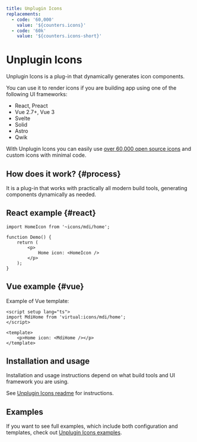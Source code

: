 ```yaml
title: Unplugin Icons
replacements:
  - code: '60,000'
    value: '${counters.icons}'
  - code: '60k'
    value: '${counters.icons-short}'
```

# Unplugin Icons

Unplugin Icons is a plug-in that dynamically generates icon components.

You can use it to render icons if you are building app using one of the following UI frameworks:

- React, Preact
- Vue 2.7+, Vue 3
- Svelte
- Solid
- Astro
- Qwik

With Unplugin Icons you can easily use [over 60,000 open source icons](../../../icons/icon-data.md) and custom icons with minimal code.

## How does it work? {#process}

It is a plug-in that works with practically all modern build tools, generating components dynamically as needed.

## React example {#react}

```tsx
import HomeIcon from '~icons/mdi/home';

function Demo() {
	return (
		<p>
			Home icon: <HomeIcon />
		</p>
	);
}
```

## Vue example {#vue}

Example of Vue template:

```vue
<script setup lang="ts">
import MdiHome from 'virtual:icons/mdi/home';
</script>

<template>
	<p>Home icon: <MdiHome /></p>
</template>
```

## Installation and usage

Installation and usage instructions depend on what build tools and UI framework you are using.

See [Unplugin Icons readme](https://github.com/antfu/unplugin-icons) for instructions.

## Examples

If you want to see full examples, which include both configuration and templates, check out [Unplugin Icons examples](https://github.com/antfu/unplugin-icons/tree/main/examples).
